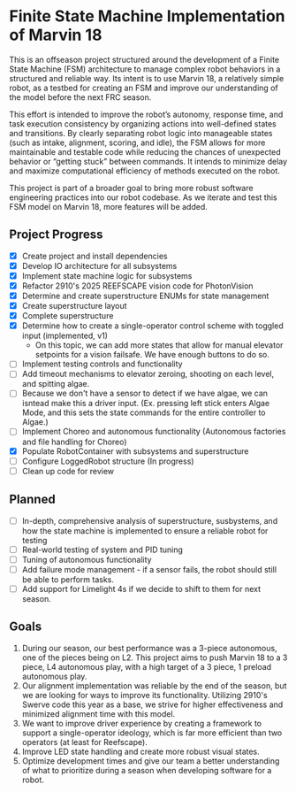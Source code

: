 # Finite State Machine Implementation of Marvin 18
This is an offseason project structured around the development of a Finite State Machine (FSM) architecture to manage complex robot behaviors in a structured and reliable way. Its intent is to use Marvin 18, a relatively simple robot, as a testbed for creating an FSM and improve our understanding of the model before the next FRC season.

This effort is intended to improve the robot’s autonomy, response time, and task execution consistency by organizing actions into well-defined states and transitions. By clearly separating robot logic into manageable states (such as intake, alignment, scoring, and idle), the FSM allows for more maintainable and testable code while reducing the chances of unexpected behavior or “getting stuck” between commands. It intends to minimize delay and maximize computational efficiency of methods executed on the robot.

This project is part of a broader goal to bring more robust software engineering practices into our robot codebase. As we iterate and test this FSM model on Marvin 18, more features will be added.

## Project Progress
- [X] Create project and install dependencies
- [X] Develop IO architecture for all subsystems
- [X] Implement state machine logic for subsystems
- [X] Refactor 2910's 2025 REEFSCAPE vision code for PhotonVision
- [X] Determine and create superstructure ENUMs for state management
- [X] Create superstructure layout
- [X] Complete superstructure
- [X] Determine how to create a single-operator control scheme with toggled input (implemented, v1)
    - On this topic, we can add more states that allow for manual elevator setpoints for a vision failsafe. We have enough buttons to do so.
- [ ] Implement testing controls and functionality
- [ ] Add timeout mechanisms to elevator zeroing, shooting on each level, and spitting algae.
- [ ] Because we don't have a sensor to detect if we have algae, we can isntead make this a driver input. (Ex. pressing left stick enters Algae Mode, and this sets the state commands for the entire controller to Algae.)
- [ ] Implement Choreo and autonomous functionality (Autonomous factories and file handling for Choreo)
- [X] Populate RobotContainer with subsystems and superstructure
- [ ] Configure LoggedRobot structure (In progress)
- [ ] Clean up code for review

## Planned
- [ ] In-depth, comprehensive analysis of superstructure, susbystems, and how the state machine is implemented to ensure a reliable robot for testing
- [ ] Real-world testing of system and PID tuning 
- [ ] Tuning of autonomous functionality
- [ ] Add failure mode management - if a sensor fails, the robot should still be able to perform tasks.
- [ ] Add support for Limelight 4s if we decide to shift to them for next season.

## Goals
1. During our season, our best performance was a 3-piece autonomous, one of the pieces being on L2. This project aims to push Marvin 18 to a 3 piece, L4 autonomous play, with a high target of a 3 piece, 1 preload autonomous play.
2. Our alignment implementation was reliable by the end of the season, but we are looking for ways to improve its functionality. Utilizing 2910's Swerve code this year as a base, we strive for higher effectiveness and minimized alignment time with this model.
3. We want to improve driver experience by creating a framework to support a single-operator ideology, which is far more efficient than two operators (at least for Reefscape).
4. Improve LED state handling and create more robust visual states.
5. Optimize development times and give our team a better understanding of what to prioritize during a season when developing software for a robot.


